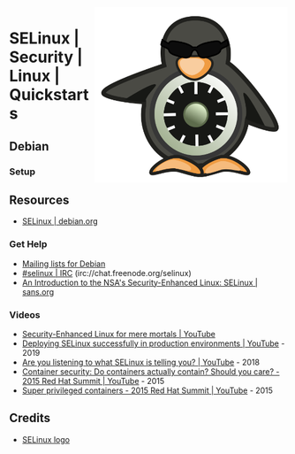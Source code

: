 <img src="../../assets/SELinux_logo.svg" alt="SELinux Logo" style="width: 350px;" align="right">

# SELinux | Security | Linux | Quickstarts

## Debian
### Setup

## Resources
- [SELinux | debian.org](https://wiki.debian.org/SELinux)
### Get Help
- [Mailing lists for Debian](https://alioth-lists.debian.net/cgi-bin/mailman/listinfo/selinux-devel)
- <a href="irc://chat.freenode.org/selinux">#selinux | IRC</a> (irc://chat.freenode.org/selinux)
- [An Introduction to the NSA's Security-Enhanced Linux: SELinux | sans.org](https://sansorg.egnyte.com/dl/MmS5vwhgsU)
### Videos
- [Security-Enhanced Linux for mere mortals | YouTube](https://www.youtube.com/watch?v=_WOKRaM-HI4)
- [Deploying SELinux successfully in production environments | YouTube](https://www.youtube.com/watch?v=nv3b6eZskeA) - 2019
- [Are you listening to what SELinux is telling you? | YouTube](https://www.youtube.com/watch?v=Wv9kwlabdlo) - 2018
- [Container security: Do containers actually contain? Should you care? - 2015 Red Hat Summit | YouTube](https://www.youtube.com/watch?v=a9lE9Urr6AQ) - 2015
- [Super privileged containers - 2015 Red Hat Summit | YouTube](https://www.youtube.com/watch?v=dM2Fc53Dtd4) - 2015

## Credits
- [SELinux logo](https://en.wikipedia.org/wiki/Security-Enhanced_Linux#/media/File:SELinux_logo.svg)
